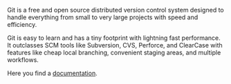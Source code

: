 Git is a free and open source distributed version control system designed to handle everything from small to very large projects
with speed and efficiency. 

Git is easy to learn and has a tiny footprint with lightning fast performance. It outclasses SCM tools
like Subversion, CVS, Perforce, and ClearCase with features like cheap local branching, convenient staging areas,
and multiple workflows. 

Here you find a [documentation](https://git-scm.com/doc).
